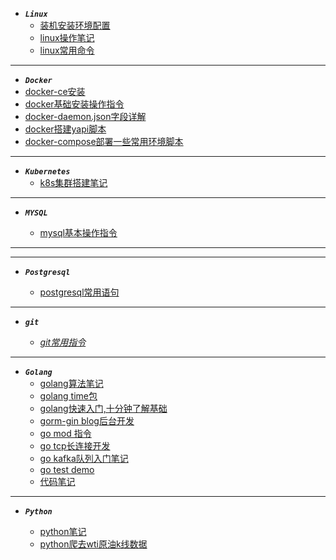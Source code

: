 - ***```Linux```***
  - [装机安装环境配置](linux/fedora装机后环境配置.md)
  - [linux操作笔记](linux/linux-learn.md)
  - [linux常用命令](linux/often_use_common.md)

---

- ***```Docker```***
 - [docker-ce安装](docker/docker-ce.md)
 - [docker基础安装操作指令](docker/docker.md)
 - [docker-daemon.json字段详解](docker/daemon.json.md)
 - [docker搭建yapi脚本](docker/yapi.md)
 - [docker-compose部署一些常用环境脚本](https://github.com/olongfen/docker-compose.yaml)
 
---

- ***```Kubernetes```***
  - [k8s集群搭建笔记](k8s/kubernetes.md)
  
--- 

- ***```MYSQL```***

  - [mysql基本操作指令](sql/mysql/mysql.md)
 
---

--- 

- ***```Postgresql```***

  - [postgresql常用语句](sql/postgresql/note.md)
 
---
  
- ***```git```***

  - [*git常用指令*](docker/git-learn.md)
  
---
  
- ***```Golang```***
   - [golang算法笔记](golang/algorithm.md)
   - [golang time包](golang/time.md) 
   - [golang快速入门,十分钟了解基础](golang/golang.md)
   - [gorm-gin blog后台开发](https://github.com/olongfen/gorm-gin)    
   - [go mod 指令](golang/gomod.md)
   - [go tcp长连接开发](golang/gotcp.md)
   - [go kafka队列入门笔记](golang/go-kafka.md)
   - [go test demo](golang/golang_test.md)  
   - [代码笔记](https://github.com/olongfen/note)
   
---

- ***```Python```***

  - [python笔记](python/python.md)
  - [python爬去wti原油k线数据](python/wti_day.md)
  
